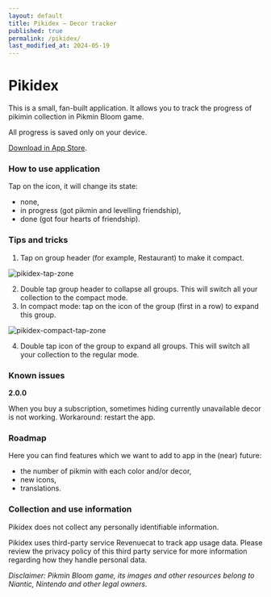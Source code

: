 ```yaml
---
layout: default
title: Pikidex – Decor tracker
published: true
permalink: /pikidex/
last_modified_at: 2024-05-19
---
```

# Pikidex

This is a small, fan-built application. It allows you to track the progress of pikimin collection in Pikmin Bloom game.

All progress is saved only on your device.

[Download in App Store](https://apps.apple.com/cy/app/pikidex/id1607358713).

### How to use application
Tap on the icon, it will change its state:

- none,
- in progress (got pikmin and levelling friendship),
- done (got four hearts of friendship).

### Tips and tricks

1. Tap on group header (for example, Restaurant) to make it compact.

![pikidex-tap-zone](https://github.com/Azonaz/azonaz.github.io/assets/125258194/373e5cab-3cfc-44d7-a34e-345a2eb3983e)

2. Double tap group header to collapse all groups. This will switch all your collection to the compact mode.
3. In compact mode: tap on the icon of the group (first in a row) to expand this group.

![pikidex-compact-tap-zone](https://github.com/Azonaz/azonaz.github.io/assets/125258194/5a39aeda-4973-46ad-9d14-f5bc00dc885f)

4. Double tap icon of the group to expand all groups. This will switch all your collection to the regular mode.

### Known issues
**2.0.0**

When you buy a subscription, sometimes hiding currently unavailable decor is not working. Workaround: restart the app.

### Roadmap
Here you can find features which we want to add to app in the (near) future:

- the number of pikmin with each color and/or decor,
- new icons,
- translations.

### Collection and use information

Pikidex does not collect any personally identifiable information.

Pikidex uses third-party service Revenuecat to track app usage data. Please review the privacy policy of this third party service for more information regarding how they handle personal data.

*Disclaimer: Pikmin Bloom game, its images and other resources belong to Niantic, Nintendo and other legal owners.*